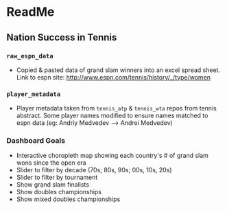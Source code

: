# ReadMe

## Nation Success in Tennis

### `raw_espn_data`
* Copied & pasted data of grand slam winners into an excel spread sheet. Link to espn site: http://www.espn.com/tennis/history/_/type/women

### `player_metadata`
* Player metadata taken from `tennis_atp` & `tennis_wta` repos from tennis abstract. Some player names modified to ensure names matched to espn data (eg: Andriy Medvedev --> Andrei Medvedev)


### Dashboard Goals

* Interactive choropleth map showing each country's # of grand slam wons since the open era
* Slider to filter by decade (70s; 80s, 90s; 00s, 10s, 20s)
* Slider to filter by tournament
* Show grand slam finalists
* Show doubles championships
* Show mixed doubles championships